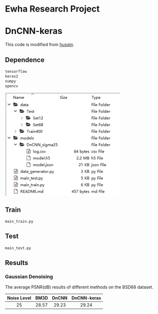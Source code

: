 # Ewha Research Project

# DnCNN-keras     

This code is modified from [husqin](https://github.com/husqin/DnCNN-keras).

## Dependence
```
tensorflow
keras2
numpy
opencv
```

<img src="readme.png" width="380px"/>

## Train
```
main_train.py
```

## Test

```
main_test.py
```

## Results

### Gaussian Denoising

The average PSNR(dB) results of different methods on the BSD68 dataset.

|  Noise Level | BM3D | DnCNN | DnCNN-keras |
|:-------:|:-------:|:-------:|:-------:|
| 25  |  28.57 | 29.23 | 29.24  |







